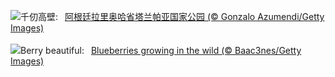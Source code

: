 ![](https://www.bing.com/th?id=OHR.TalampayaNP_ZH-CN7905859626_UHD.jpg&w=1000)千仞高壁:&nbsp;&ensp;[阿根廷拉里奥哈省塔兰帕亚国家公园 (© Gonzalo Azumendi/Getty Images)](https://www.bing.com/th?id=OHR.TalampayaNP_ZH-CN7905859626_UHD.jpg)
<br><br/>
![](https://www.bing.com/th?id=OHR.NorwayBlueberries_EN-US4598733420_UHD.jpg&w=1000)Berry beautiful:&nbsp;&ensp;[Blueberries growing in the wild (© Baac3nes/Getty Images)](https://www.bing.com/th?id=OHR.NorwayBlueberries_EN-US4598733420_UHD.jpg)
<br><br/>
